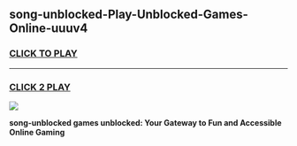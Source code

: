 
## song-unblocked-Play-Unblocked-Games-Online-uuuv4
<h3>
<a href="https://premium76.site?title=song-unblocked&ref=25A">CLICK TO PLAY</a></h3>
<hr>

<h3>
<a href="https://premium76.site?title=song-unblocked&ref=25A">CLICK 2 PLAY</a>
  
</h3>

<a href="https://premium76.site?title=song-unblocked&ref=25A"><img src="https://clearcache.store/games.png"></a>


**song-unblocked games unblocked: Your Gateway to Fun and Accessible Online Gaming**
